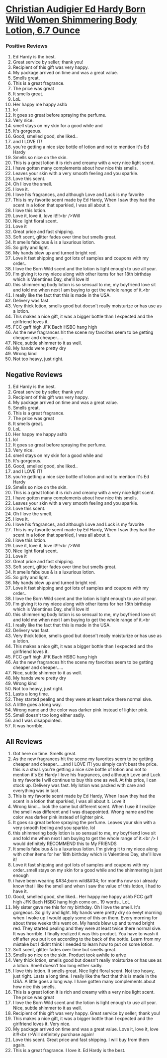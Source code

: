 # [Christian Audigier Ed Hardy Born Wild Women Shimmering Body Lotion, 6.7 Ounce](https://products.checkmycream.com/products/Christian-Audigier-Ed-Hardy-Born-Wild-Women-Shimmering-Body-Lotion-6.7-Ounce.html)

### Positive Reviews

<ol>
      <li>Ed Hardy is the best.</li>
      <li>Great service by seller; thank you!</li>
      <li>Recipient of this gift was very happy.</li>
      <li>My package arrived on time and was a great value.  </li>
      <li>Smells great.</li>
      <li>This is a great fragrance.  </li>
      <li>The price was great</li>
      <li>It smells great.</li>
      <li>LoL</li>
      <li>Her happy me happy ashb</li>
      <li>lol</li>
      <li>It goes so great before spraying the perfume.</li>
      <li>Very nice.</li>
      <li>smell stays on my skin for a good while and</li>
      <li>It&#x27;s gorgeous.</li>
      <li>Good, smelled good, she liked..</li>
      <li>and I LOVE IT!</li>
      <li>you&#x27;re getting a nice size bottle of lotion and not to mention it&#x27;s Ed Hardy</li>
      <li>Smells so nice on the skin.</li>
      <li>This is a great lotion it is rich and creamy with a very nice light scent.</li>
      <li>I have gotten many complements about how nice this smells.</li>
      <li>Leaves your skin with a very smooth feeling and you sparkle.</li>
      <li>Love this scent.</li>
      <li>Oh I love the smell.</li>
      <li>I love it.</li>
      <li>I love his fragrances, and although Love and Luck is my favorite</li>
      <li>This is my favorite scent made by Ed Hardy,  When I saw they had the scent in a lotion that sparkled, I was all about it.  </li>
      <li>I love this lotion.</li>
      <li>Love it, love it, love it!!!&lt;br /&gt;Will</li>
      <li>Nice light floral scent.</li>
      <li>Love it</li>
      <li>Great price and fast shipping.  </li>
      <li>Soft scent, glitter fades over time but smells great.</li>
      <li>It smells fabulous &amp; is a luxurious lotion.</li>
      <li>So girly and light.</li>
      <li>My hands blew up and turned bright red.</li>
      <li>Love it fast shipping and got lots of samples and coupons with my order..</li>
      <li>I love the Born Wild scent and the lotion is light enough to use all year.</li>
      <li>I&#x27;m giving it to my niece along with other items for her 18th birthday which is Valentines Day, she&#x27;ll love it!</li>
      <li>this shimmering body lotion is so sensual to me, my boyfriend love sit and told me when next I am buying to get the whole range of it.&lt;br</li>
      <li>I really like the fact that this is made in the USA.</li>
      <li>Delivery was fast.</li>
      <li>Very thick lotion, smells good but doesn&#x27;t really moisturize or has use as a lotion.</li>
      <li>This makes a nice gift, it was a bigger bottle than I expected and the girlfriend loves it.</li>
      <li>FCC gaff high JFK Bach HSBC hang high  </li>
      <li>As the new fragrances hit the scene my favorites seem to be getting cheaper and cheaper.....</li>
      <li>Nice, subtle shimmer to it as well.</li>
      <li>My hands were pretty dry</li>
      <li>Wrong kind</li>
      <li>Not too heavy, just right.</li>
</ol>


<h2>Negative Reviews</h2>
<ol>
<li> Ed Hardy is the best.</li>
<li> Great service by seller; thank you!</li>
<li> Recipient of this gift was very happy.</li>
<li> My package arrived on time and was a great value.  </li>
<li> Smells great.</li>
<li> This is a great fragrance.  </li>
<li> The price was great</li>
<li> It smells great.</li>
<li> LoL</li>
<li> Her happy me happy ashb</li>
<li> lol</li>
<li> It goes so great before spraying the perfume.</li>
<li> Very nice.</li>
<li> smell stays on my skin for a good while and</li>
<li> It&#x27;s gorgeous.</li>
<li> Good, smelled good, she liked..</li>
<li> and I LOVE IT!</li>
<li> you&#x27;re getting a nice size bottle of lotion and not to mention it&#x27;s Ed Hardy</li>
<li> Smells so nice on the skin.</li>
<li> This is a great lotion it is rich and creamy with a very nice light scent.</li>
<li> I have gotten many complements about how nice this smells.</li>
<li> Leaves your skin with a very smooth feeling and you sparkle.</li>
<li> Love this scent.</li>
<li> Oh I love the smell.</li>
<li> I love it.</li>
<li> I love his fragrances, and although Love and Luck is my favorite</li>
<li> This is my favorite scent made by Ed Hardy,  When I saw they had the scent in a lotion that sparkled, I was all about it.  </li>
<li> I love this lotion.</li>
<li> Love it, love it, love it!!!&lt;br /&gt;Will</li>
<li> Nice light floral scent.</li>
<li> Love it</li>
<li> Great price and fast shipping.  </li>
<li> Soft scent, glitter fades over time but smells great.</li>
<li> It smells fabulous &amp; is a luxurious lotion.</li>
<li> So girly and light.</li>
<li> My hands blew up and turned bright red.</li>
<li> Love it fast shipping and got lots of samples and coupons with my order..</li>
<li> I love the Born Wild scent and the lotion is light enough to use all year.</li>
<li> I&#x27;m giving it to my niece along with other items for her 18th birthday which is Valentines Day, she&#x27;ll love it!</li>
<li> this shimmering body lotion is so sensual to me, my boyfriend love sit and told me when next I am buying to get the whole range of it.&lt;br</li>
<li> I really like the fact that this is made in the USA.</li>
<li> Delivery was fast.</li>
<li> Very thick lotion, smells good but doesn&#x27;t really moisturize or has use as a lotion.</li>
<li> This makes a nice gift, it was a bigger bottle than I expected and the girlfriend loves it.</li>
<li> FCC gaff high JFK Bach HSBC hang high  </li>
<li> As the new fragrances hit the scene my favorites seem to be getting cheaper and cheaper.....</li>
<li> Nice, subtle shimmer to it as well.</li>
<li> My hands were pretty dry</li>
<li> Wrong kind</li>
<li> Not too heavy, just right.</li>
<li> Lasts a long time.</li>
<li> They started pealing and they were at least twice there normal sive.</li>
<li> A little goes a long way.</li>
<li> Wrong name and the color was darker pink instead of lighter pink.</li>
<li> Smell doesn&#x27;t too long either sadly.</li>
<li> and I was disappointed.  </li>
<li> It was horrible.</li>
</ol>

<h2>All Reviews</h2>

<ol>
    <li> Got here on time. Smells great.</li>
    <li> As the new fragrances hit the scene my favorites seem to be getting cheaper and cheaper.....and I LOVE IT! you simply can&#x27;t beat the price. this is a steal. you&#x27;re getting a nice size bottle of lotion and not to mention it&#x27;s Ed Hardy I love his fragrances, and although Love and Luck is my favorite I will continue to buy this one as well. At this price, I can stock up. Delivery was fast. My lotion was packed with care and everything was in tact.</li>
    <li> This is my favorite scent made by Ed Hardy,  When I saw they had the scent in a lotion that sparkled, I was all about it.  Love it</li>
    <li> Wrong kind....look the same but different scent.  When I use it I realize the smell was different and I was disappointed.  Wrong name and the color was darker pink instead of lighter pink.</li>
    <li> It goes so great before spraying the perfume. Leaves your skin with a very smooth feeling and you sparkle. lol</li>
    <li> this shimmering body lotion is so sensual to me, my boyfriend love sit and told me when next I am buying to get the whole range of it.&lt;br /&gt; I would definitely RECOMMEND this to My FRIENDS</li>
    <li> It smells fabulous &amp; is a luxurious lotion. I&#x27;m giving it to my niece along with other items for her 18th birthday which is Valentines Day, she&#x27;ll love it!</li>
    <li> Love it fast shipping and got lots of samples and coupons with my order..smell stays on my skin for a good while and the shimmering is just enough</li>
    <li> i have been wearing &amp;#34;born wild&amp;#34; for months now so i already know that i like the smell and when i saw the value of this lotion, i had to have it.</li>
    <li> Good, smelled good, she liked.. Her happy me happy ashb FCC gaff high JFK Bach HSBC hang high  come on.. 19 words.. LoL</li>
    <li> My sister gave me this for my birthday. Oh I love the smell. It&#x27;s gorgeous. So girly and light. My hands were pretty dry so eveyt morning when I woke up I would apply some of this on them. Every morning for about three weeks this went on. My hands blew up and turned bright red. They started pealing and they were at least twice there normal sive. It was horrible. I finally realized it was this product. You have to wash it off after you put it on according to the back of the bottle. Learn from my mistake but I didnt think I needed to learn how to put on some lotion.</li>
    <li> Soft scent, glitter fades over time but smells great.</li>
    <li> Smells so nice on the skin. Product took awhile to arive</li>
    <li> Very thick lotion, smells good but doesn&#x27;t really moisturize or has use as a lotion. Smell doesn&#x27;t too long either sadly.</li>
    <li> I love this lotion. It smells great. Nice light floral scent. Not too heavy, just right. Lasts a long time. I really like the fact that this is made in the USA. A little goes a long way. I have gotten many complements about how nice this smells.</li>
    <li> This is a great lotion it is rich and creamy with a very nice light scent. The price was great</li>
    <li> I love the Born Wild scent and the lotion is light enough to use all year. Nice, subtle shimmer to it as well.</li>
    <li> Recipient of this gift was very happy. Great service by seller; thank you!</li>
    <li> This makes a nice gift, it was a bigger bottle than I expected and the girlfriend loves it. Very nice.</li>
    <li> My package arrived on time and was a great value.  Love it, love it, love it!!!&lt;br /&gt;Will definitely purchase again!</li>
    <li> Love this scent. Great price and fast shipping.  I will buy from them again.</li>
    <li> This is a great fragrance.  I love it. Ed Hardy is the best.</li>
</ol>




